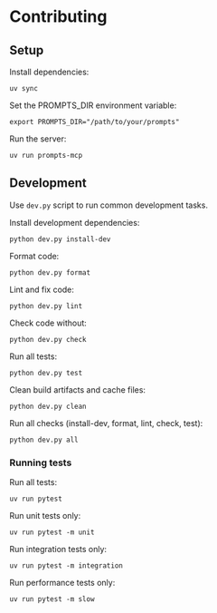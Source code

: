 # Contributing

## Setup

Install dependencies:

    uv sync

Set the PROMPTS_DIR environment variable:

    export PROMPTS_DIR="/path/to/your/prompts"

Run the server:

    uv run prompts-mcp

## Development

Use `dev.py` script to run common development tasks.

Install development dependencies:

    python dev.py install-dev

Format code:

    python dev.py format

Lint and fix code:

    python dev.py lint

Check code without:

    python dev.py check

Run all tests:

    python dev.py test

Clean build artifacts and cache files:

    python dev.py clean

Run all checks (install-dev, format, lint, check, test):

    python dev.py all

### Running tests

Run all tests:

    uv run pytest

Run unit tests only:

    uv run pytest -m unit

Run integration tests only:

    uv run pytest -m integration

Run performance tests only:

    uv run pytest -m slow
